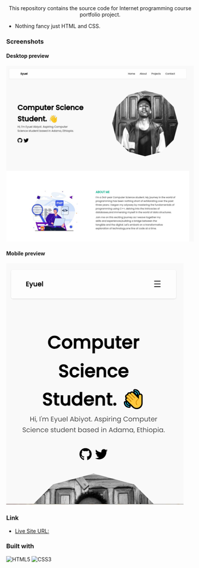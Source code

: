##
 <p align="center">This repository contains the source code for Internet programming course portfolio project.</p>

 - Nothing fancy just HTML and CSS.
 ### Screenshots

 #### Desktop preview
 ![](./desktop-preview.jpg)

 #### Mobile preview
 ![](./mobile-preview.png)

 ### Link
 - [Live Site URL: ](https://ip-portfolio-project.vercel.app/)

 ### Built with

![HTML5](https://img.shields.io/badge/html5-%23E34F26.svg?style=for-the-badge&logo=html5&logoColor=white)
![CSS3](https://img.shields.io/badge/css3-%231572B6.svg?style=for-the-badge&logo=css3&logoColor=white)
